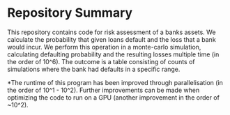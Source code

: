 # Repository Summary

This repository contains code for risk assessment of a banks assets. We calculate the probability that given loans default and the loss that a bank would incur. We perform this operation in a monte-carlo simulation, calculating defaulting probability and the resulting losses multiple time (in the order of 10^6). The outcome is a table consisting of counts of simulations where the bank had defaults in a specific range.

*The runtime of this program has been improved through parallelisation (in the order of 10^1 - 10^2). Further improvements can be made when optimizing the code to run on a GPU (another improvement in the order of ~10^2).

